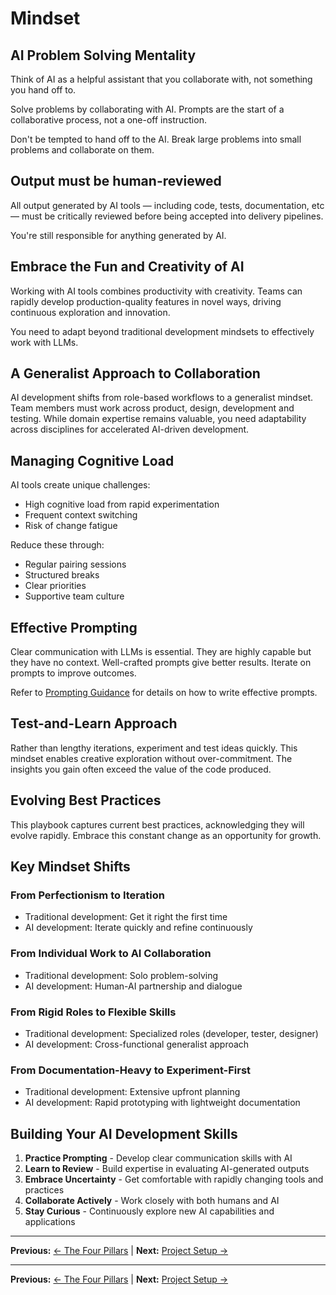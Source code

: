 # Mindset

## AI Problem Solving Mentality

Think of AI as a helpful assistant that you collaborate with, not something you hand off to. 

Solve problems by collaborating with AI. Prompts are the start of a collaborative process, not a one-off instruction.  

Don't be tempted to hand off to the AI. Break large problems into small problems and collaborate on them. 

## Output must be human-reviewed

All output generated by AI tools — including code, tests, documentation, etc — must be critically reviewed before being accepted into delivery pipelines. 

You're still responsible for anything generated by AI.

## Embrace the Fun and Creativity of AI

Working with AI tools combines productivity with creativity. Teams can rapidly develop production-quality features in novel ways, driving continuous exploration and innovation.

You need to adapt beyond traditional development mindsets to effectively work with LLMs.

## A Generalist Approach to Collaboration

AI development shifts from role-based workflows to a generalist mindset. Team members must work across product, design, development and testing. While domain expertise remains valuable, you need adaptability across disciplines for accelerated AI-driven development.

## Managing Cognitive Load

AI tools create unique challenges:
- High cognitive load from rapid experimentation
- Frequent context switching
- Risk of change fatigue

Reduce these through:
- Regular pairing sessions
- Structured breaks
- Clear priorities
- Supportive team culture

## Effective Prompting

Clear communication with LLMs is essential. They are highly capable but they have no context. Well-crafted prompts give better results. Iterate on prompts to improve outcomes.

Refer to [Prompting Guidance](../appendix/prompt-library/prompting-guidance.md) for details on how to write effective prompts.

## Test-and-Learn Approach

Rather than lengthy iterations, experiment and test ideas quickly. This mindset enables creative exploration without over-commitment. The insights you gain often exceed the value of the code produced.

## Evolving Best Practices

This playbook captures current best practices, acknowledging they will evolve rapidly. Embrace this constant change as an opportunity for growth.

## Key Mindset Shifts

### From Perfectionism to Iteration
- Traditional development: Get it right the first time
- AI development: Iterate quickly and refine continuously

### From Individual Work to AI Collaboration  
- Traditional development: Solo problem-solving
- AI development: Human-AI partnership and dialogue

### From Rigid Roles to Flexible Skills
- Traditional development: Specialized roles (developer, tester, designer)
- AI development: Cross-functional generalist approach

### From Documentation-Heavy to Experiment-First
- Traditional development: Extensive upfront planning
- AI development: Rapid prototyping with lightweight documentation

## Building Your AI Development Skills

1. **Practice Prompting** - Develop clear communication skills with AI
2. **Learn to Review** - Build expertise in evaluating AI-generated outputs
3. **Embrace Uncertainty** - Get comfortable with rapidly changing tools and practices
4. **Collaborate Actively** - Work closely with both humans and AI
5. **Stay Curious** - Continuously explore new AI capabilities and applications

---

**Previous:** [← The Four Pillars](the-four-pillars.md) | **Next:** [Project Setup →](project-setup.md)

---

**Previous:** [← The Four Pillars](the-four-pillars.md) | **Next:** [Project Setup →](project-setup.md)
